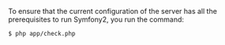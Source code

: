 To ensure that the current configuration of the server has all the prerequisites to run Symfony2, you run the command:
```sh
$ php app/check.php
```